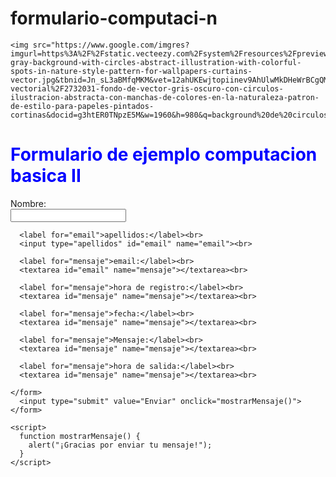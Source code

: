 # formulario-computaci-n
<html>
  <head>
    <meta charset="UTF-8">
    <title>Formulario De Muestra Computación</title>

  </head>

    <img src="https://www.google.com/imgres?imgurl=https%3A%2F%2Fstatic.vecteezy.com%2Fsystem%2Fresources%2Fpreviews%2F002%2F732%2F031%2Fnon_2x%2Fdark-gray-background-with-circles-abstract-illustration-with-colorful-spots-in-nature-style-pattern-for-wallpapers-curtains-vector.jpg&tbnid=Jn_sL3aBMfqMKM&vet=12ahUKEwjtopiinev9AhUlwMkDHeWrBCgQMygFegUIARDTAQ..i&imgrefurl=https%3A%2F%2Fes.vecteezy.com%2Farte-vectorial%2F2732031-fondo-de-vector-gris-oscuro-con-circulos-ilustracion-abstracta-con-manchas-de-colores-en-la-naturaleza-patron-de-estilo-para-papeles-pintados-cortinas&docid=g3htER0TNpzE5M&w=1960&h=980&q=background%20de%20circulos%20color%20gris&ved=2ahUKEwjtopiinev9AhUlwMkDHeWrBCgQMygFegUIARDTAQ">
  <body>
    <h1 style="color:blue;">Formulario de ejemplo computacion basica II</h1>
    <form action="procesar.php" method="POST">
      <label for="nombre">Nombre:</label><br>
      <input type="text" id="nombre" name="nombre"><br>

      <label for="email">apellidos:</label><br>
      <input type="apellidos" id="email" name="email"><br>

      <label for="mensaje">email:</label><br>
      <textarea id="email" name="mensaje"></textarea><br>

      <label for="mensaje">hora de registro:</label><br>
      <textarea id="mensaje" name="mensaje"></textarea><br>

      <label for="mensaje">fecha:</label><br>
      <textarea id="mensaje" name="mensaje"></textarea><br>

      <label for="mensaje">Mensaje:</label><br>
      <textarea id="mensaje" name="mensaje"></textarea><br>

      <label for="mensaje">hora de salida:</label><br>
      <textarea id="mensaje" name="mensaje"></textarea><br>

    </form>
      <input type="submit" value="Enviar" onclick="mostrarMensaje()">
    </form>

    <script>
      function mostrarMensaje() {
        alert("¡Gracias por enviar tu mensaje!");
      }
    </script>
  </body>
</html>
